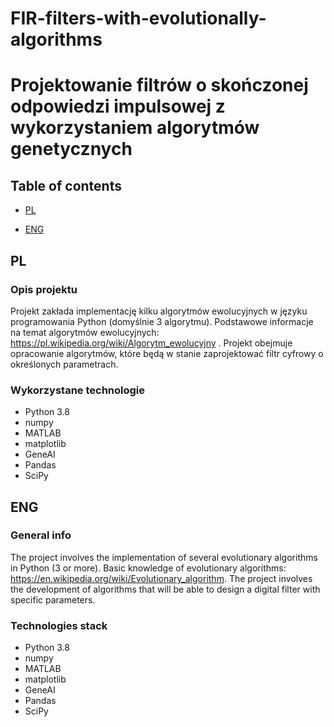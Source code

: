 # FIR-filters-with-evolutionally-algorithms
# Projektowanie filtrów o skończonej odpowiedzi impulsowej z wykorzystaniem algorytmów genetycznych
## Table of contents
* [PL](#Polska-wersja)

* [ENG](#English-version)

## PL

### Opis projektu
Projekt zakłada implementację kilku algorytmów ewolucyjnych w języku programowania Python (domyślnie 3 algorytmu). Podstawowe informacje na temat algorytmów ewolucyjnych: https://pl.wikipedia.org/wiki/Algorytm_ewolucyjny .
Projekt obejmuje opracowanie algorytmów, które będą w stanie zaprojektować filtr cyfrowy o określonych parametrach.

### Wykorzystane technologie
* Python 3.8
* numpy
* MATLAB
* matplotlib
* GeneAI
* Pandas
* SciPy

## ENG

### General info
The project involves the implementation of several evolutionary algorithms in Python (3 or more). Basic knowledge of evolutionary algorithms: https://en.wikipedia.org/wiki/Evolutionary_algorithm. 
The project involves the development of algorithms that will be able to design a digital filter with specific parameters.

### Technologies stack
* Python 3.8
* numpy
* MATLAB
* matplotlib
* GeneAI
* Pandas
* SciPy